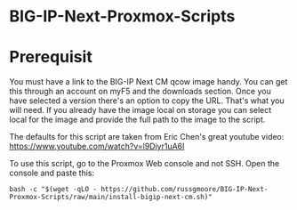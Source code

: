# BIG-IP-Next-Proxmox-Scripts

# Prerequisit
You must have a link to the BIG-IP Next CM qcow image handy.  You can get this through an account on myF5 and the downloads section.
Once you have selected a version there's an option to copy the URL.  That's what you will need.
If you already have the image local on storage you can select local for the image and provide the full path to the image to the script.



The defaults for this script are taken from Eric Chen's great youtube video:
https://www.youtube.com/watch?v=l9Diyr1uA6I


To use this script, go to the Proxmox Web console and not SSH.
Open the console and paste this:

```
bash -c "$(wget -qLO - https://github.com/russgmoore/BIG-IP-Next-Proxmox-Scripts/raw/main/install-bigip-next-cm.sh)"
```